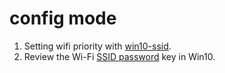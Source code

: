 # config mode

1. Setting wifi priority with [win10-ssid](win10-ssid.md "win10-ssid").
2. Review the Wi-Fi [SSID password](ssid-passwd.md "SSID password") key in Win10. 

